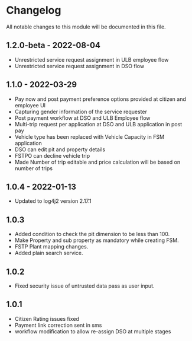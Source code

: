
# Changelog
All notable changes to this module will be documented in this file.

## 1.2.0-beta - 2022-08-04
- Unrestricted service request assignment in  ULB employee flow
- Unrestricted service request assignment in  DSO flow

## 1.1.0 - 2022-03-29

- Pay now and post payment preference options provided at citizen and employee UI
- Capturing gender information of the service requester
- Post payment workflow at DSO and ULB Employee flow
- Multi-trip request per application at DSO and ULB application in post pay
- Vehicle type has been replaced with Vehicle Capacity in FSM application 
- DSO can edit pit and property details
- FSTPO can decline vehicle trip 
- Made Number of trip editable and price calculation will be based on number of trips

## 1.0.4 - 2022-01-13

- Updated to log4j2 version 2.17.1

## 1.0.3

- Added condition to check the pit dimension to be less than 100.
- Make Property and sub property as mandatory while creating FSM.
- FSTP Plant mapping changes.
- Added plain search service.

## 1.0.2

- Fixed security issue of untrusted data pass as user input.

## 1.0.1

- Citizen Rating issues fixed
- Payment link correction sent in sms
- workflow modification to allow re-assign DSO at multiple stages